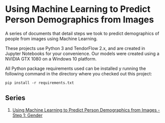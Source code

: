 # Using Machine Learning to Predict Person Demographics from Images

A series of documents that detail steps we took to predict demographics of people from images using Machine Learning.

These projects use Python 3 and TendorFlow 2.x, and are created in Jupyter Notebooks for your convenience. Our models were created using a NVIDIA GTX 1080 on a Windows 10 platform.

All Python package requirements used can be installed y running the following command in the directory where you checked out this project:

```
pip install -r requirements.txt
```

## Series

1. [Using Machine Learning to Predict Person Demographics from Images - Step 1: Gender](Using%20Machine%20Learning%20to%20Predict%20Person%20Demographics%20from%20Images%20-%20Step%201%20Gender.ipynb)